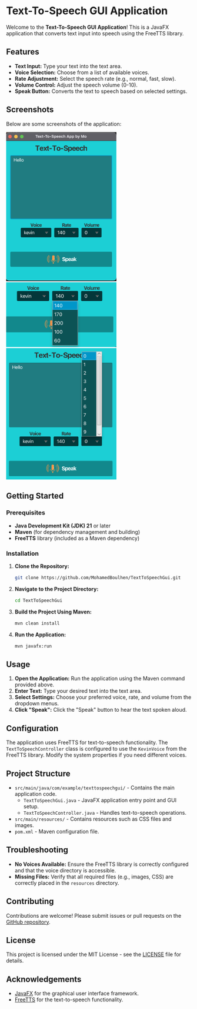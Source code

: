 # Text-To-Speech GUI Application

Welcome to the **Text-To-Speech GUI Application**! This is a JavaFX application that converts text input into speech using the FreeTTS library.

## Features

- **Text Input:** Type your text into the text area.
- **Voice Selection:** Choose from a list of available voices.
- **Rate Adjustment:** Select the speech rate (e.g., normal, fast, slow).
- **Volume Control:** Adjust the speech volume (0-10).
- **Speak Button:** Converts the text to speech based on selected settings.

## Screenshots

Below are some screenshots of the application:

<img src="src/main/resources/com/example/texttospeechgui/Screenshot1.png" width="300" />
<img src="src/main/resources/com/example/texttospeechgui/Screenshot2.png" width="300" />
<img src="src/main/resources/com/example/texttospeechgui/Screenshot3.png" width="300" />

## Getting Started

### Prerequisites

- **Java Development Kit (JDK) 21** or later
- **Maven** (for dependency management and building)
- **FreeTTS** library (included as a Maven dependency)

### Installation

1. **Clone the Repository:**

    ```bash
    git clone https://github.com/MohamedBoulhen/TextToSpeechGui.git
    ```

2. **Navigate to the Project Directory:**

    ```bash
    cd TextToSpeechGui
    ```

3. **Build the Project Using Maven:**

    ```bash
    mvn clean install
    ```

4. **Run the Application:**

    ```bash
    mvn javafx:run
    ```

## Usage

1. **Open the Application:** Run the application using the Maven command provided above.
2. **Enter Text:** Type your desired text into the text area.
3. **Select Settings:** Choose your preferred voice, rate, and volume from the dropdown menus.
4. **Click "Speak":** Click the "Speak" button to hear the text spoken aloud.

## Configuration

The application uses FreeTTS for text-to-speech functionality. The `TextToSpeechController` class is configured to use the `KevinVoice` from the FreeTTS library. Modify the system properties if you need different voices.

## Project Structure

- `src/main/java/com/example/texttospeechgui/` - Contains the main application code.
  - `TextToSpeechGui.java` - JavaFX application entry point and GUI setup.
  - `TextToSpeechController.java` - Handles text-to-speech operations.
- `src/main/resources/` - Contains resources such as CSS files and images.
- `pom.xml` - Maven configuration file.

## Troubleshooting

- **No Voices Available:** Ensure the FreeTTS library is correctly configured and that the voice directory is accessible.
- **Missing Files:** Verify that all required files (e.g., images, CSS) are correctly placed in the `resources` directory.

## Contributing

Contributions are welcome! Please submit issues or pull requests on the [GitHub repository](https://github.com/MohamedBoulhen/TextToSpeechGui).

## License

This project is licensed under the MIT License - see the [LICENSE](LICENSE) file for details.

## Acknowledgements

- [JavaFX](https://openjfx.io/) for the graphical user interface framework.
- [FreeTTS](http://freetts.sourceforge.net/docs/index.php) for the text-to-speech functionality.
